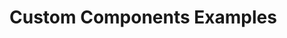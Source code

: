# Custom Components Examples

<!-- 
This page should provide:
1. Complete working examples of custom components
2. Custom field components
3. Custom form layouts
4. Custom validation components
5. Integration with external libraries
6. Explanation of the example code
7. Common patterns and variations
-->